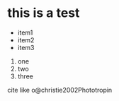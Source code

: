 # this is a test

- item1
- item2
- item3

1. one
2. two
3. three

cite like o@christie2002Phototropin